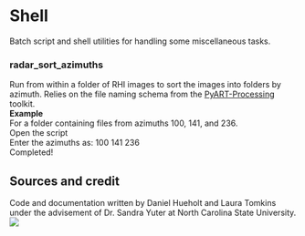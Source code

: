 # Shell
Batch script and shell utilities for handling some miscellaneous tasks. 

### radar_sort_azimuths
Run from within a folder of RHI images to sort the images into folders by azimuth. Relies on the file naming schema from the [PyART-Processing](https://github.com/dmhuehol/PyART-processing) toolkit.  
**Example**  
For a folder containing files from azimuths 100, 141, and 236.  
Open the script  
Enter the azimuths as: 100 141 236  
Completed!

## Sources and credit
Code and documentation written by Daniel Hueholt and Laura Tomkins under the advisement of Dr. Sandra Yuter at North Carolina State University.  
[<img src="http://www.environmentanalytics.com/wp-content/uploads/2016/05/cropped-Environment_Analytics_Logo_Draft.png">](http://www.environmentanalytics.com)
